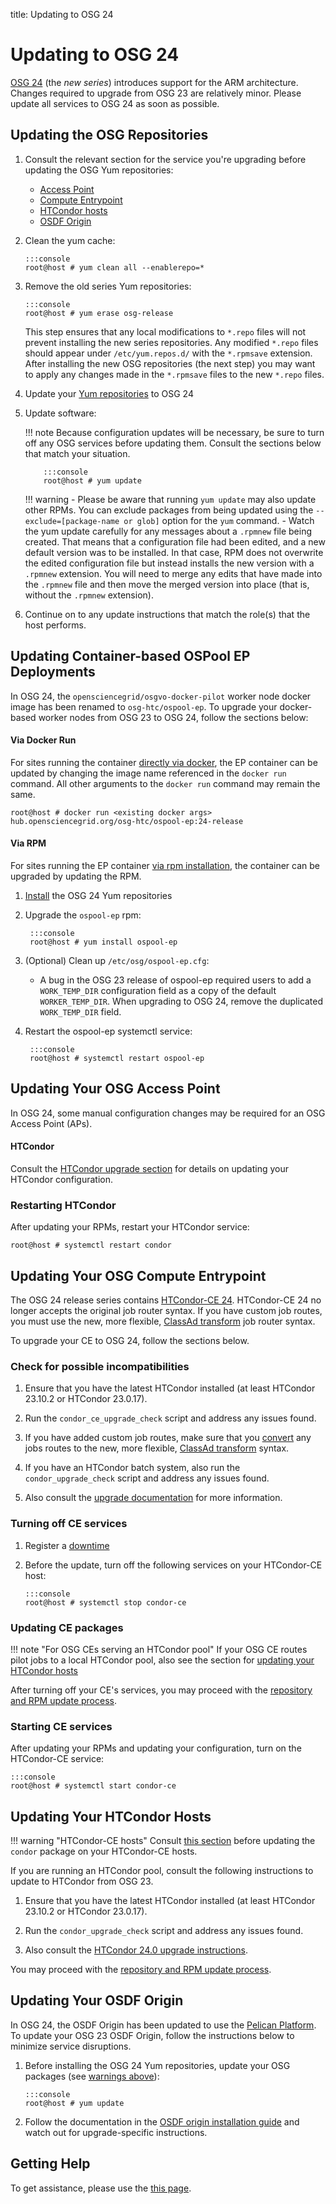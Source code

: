 title: Updating to OSG 24

Updating to OSG 24
==================

[OSG 24](release_series.md#series-overviews) (the *new series*) introduces support for the ARM architecture. Changes
required to upgrade from OSG 23 are relatively minor.
Please update all services to OSG 24 as soon as possible.

Updating the OSG Repositories
-----------------------------

1.  Consult the relevant section for the service you're upgrading before updating the OSG Yum repositories:

    -   [Access Point](#updating-your-osg-access-point)
    -   [Compute Entrypoint](#updating-your-osg-compute-entrypoint)
    -   [HTCondor hosts](#updating-your-htcondor-hosts)
    -   [OSDF Origin](#updating-your-osdf-origin)

1.  Clean the yum cache:

        :::console
        root@host # yum clean all --enablerepo=*

1.  Remove the old series Yum repositories:

        :::console
        root@host # yum erase osg-release

    This step ensures that any local modifications to `*.repo` files will not prevent installing the new series repositories.
    Any modified `*.repo` files should appear under `/etc/yum.repos.d/` with the `*.rpmsave` extension.
    After installing the new OSG repositories (the next step) you may want to apply any changes made in the `*.rpmsave`
    files to the new `*.repo` files.

1.  Update your [Yum repositories](../common/yum.md#install-the-osg-repositories) to OSG 24

1.  Update software:

    !!! note
        Because configuration updates will be necessary, be sure to turn off any OSG services
        before updating them. Consult the sections below that match your situation.

            :::console
            root@host # yum update

    !!! warning
        -   Please be aware that running `yum update` may also update other RPMs.
            You can exclude packages from being updated using the `--exclude=[package-name or glob]` option for the
            `yum` command.
        -   Watch the yum update carefully for any messages about a `.rpmnew` file being created.
            That means that a configuration file had been edited, and a new default version was to be installed.
            In that case, RPM does not overwrite the edited configuration file but instead installs the new version with
            a `.rpmnew` extension.
            You will need to merge any edits that have made into the `.rpmnew` file and then move the merged version
            into place (that is, without the `.rpmnew` extension).

1.  Continue on to any update instructions that match the role(s) that the host performs.

Updating Container-based OSPool EP Deployments
-----------------------------

In OSG 24, the `opensciencegrid/osgvo-docker-pilot` worker node docker image has been renamed to `osg-htc/ospool-ep`.
To upgrade your docker-based worker nodes from OSG 23 to OSG 24, follow the sections below:

#### Via Docker Run ####

For sites running the container [directly via docker](../resource-sharing/os-backfill-containers.md#running-the-container-with-docker),
the EP container can be updated by changing the image name referenced in the `docker run` command. All other arguments to the 
`docker run` command may remain the same. 

```console
root@host # docker run <existing docker args> hub.opensciencegrid.org/osg-htc/ospool-ep:24-release
```

#### Via RPM ####

For sites running the EP container [via rpm installation](../resource-sharing/os-backfill-containers.md#running-the-container-via-rpm),
the container can be upgraded by updating the RPM.

1. [Install](../common/yum.md#install-the-osg-repositories) the OSG 24 Yum repositories

1. Upgrade the `ospool-ep` rpm:

        :::console
        root@host # yum install ospool-ep

1. (Optional) Clean up `/etc/osg/ospool-ep.cfg`:
    - A bug in the OSG 23 release of ospool-ep required users to add a `WORK_TEMP_DIR` configuration field as a copy of the default `WORKER_TEMP_DIR`.
    When upgrading to OSG 24, remove the duplicated `WORK_TEMP_DIR` field.

1. Restart the ospool-ep systemctl service:

        :::console
        root@host # systemctl restart ospool-ep

Updating Your OSG Access Point
------------------------------

In OSG 24, some manual configuration changes may be required for an OSG Access Point (APs).

#### HTCondor ####

Consult the [HTCondor upgrade section](#updating-your-htcondor-hosts) for details on updating your HTCondor configuration.

### Restarting HTCondor ###

After updating your RPMs, restart your HTCondor service:

```console
root@host # systemctl restart condor
```

Updating Your OSG Compute Entrypoint
------------------------------------

The OSG 24 release series contains [HTCondor-CE 24](https://htcondor.github.io/htcondor-ce/v24/releases/).
HTCondor-CE 24 no longer accepts the original job router syntax.
If you have custom job routes, you must use the new, more flexible,
[ClassAd transform](https://htcondor.com/htcondor-ce/v24/configuration/job-router-overview/#classad-transforms)
job router syntax.

To upgrade your CE to OSG 24, follow the sections below.

### Check for possible incompatibilities ###

1.  Ensure that you have the latest HTCondor installed (at least HTCondor 23.10.2 or HTCondor 23.0.17).

1.  Run the `condor_ce_upgrade_check` script and address any issues found.

1.  If you have added custom job routes, make sure that you
    [convert](https://htcondor.com/htcondor-ce/v23/configuration/job-router-overview/#converting-to-classad-transforms)
    any jobs routes to the new, more flexible,
    [ClassAd transform](https://htcondor.com/htcondor-ce/v24/configuration/job-router-overview/#classad-transforms)
    syntax.

1.  If you have an HTCondor batch system, also run the `condor_upgrade_check` script and address any issues found.

1.  Also consult the [upgrade documentation](https://htcondor.github.io/htcondor-ce/v24/releases/#updating-to-htcondor-ce-24)
    for more information.

### Turning off CE services ###

1.  Register a [downtime](../common/registration.md#registering-resource-downtimes)

1.  Before the update, turn off the following services on your HTCondor-CE host:

        :::console
        root@host # systemctl stop condor-ce

### Updating CE packages ###

!!! note "For OSG CEs serving an HTCondor pool"
    If your OSG CE routes pilot jobs to a local HTCondor pool, also
    see the section for [updating your HTCondor hosts](#updating-your-htcondor-hosts)

After turning off your CE's services, you may proceed with the [repository and RPM update process](#updating-the-osg-repositories).

### Starting CE services ###

After updating your RPMs and updating your configuration, turn on the HTCondor-CE service:

    :::console
    root@host # systemctl start condor-ce

Updating Your HTCondor Hosts
----------------------------

!!! warning "HTCondor-CE hosts"
    Consult [this section](#updating-your-osg-compute-entrypoint) before updating the `condor` package on your
    HTCondor-CE hosts.

If you are running an HTCondor pool, consult the following instructions to update to HTCondor from OSG 23.

1.  Ensure that you have the latest HTCondor installed (at least HTCondor 23.10.2 or HTCondor 23.0.17).

1.  Run the `condor_upgrade_check` script and address any issues found.

1.  Also consult the [HTCondor 24.0 upgrade instructions](https://htcondor.readthedocs.io/en/24.0/version-history/upgrading-from-23-0-to-24-0-versions.html).

You may proceed with the [repository and RPM update process](#updating-the-osg-repositories).


Updating Your OSDF Origin
-------------------------

In OSG 24, the OSDF Origin has been updated to use the [Pelican Platform](https://pelicanplatform.org/).
To update your OSG 23 OSDF Origin, follow the instructions below to minimize service disruptions.

1.  Before installing the OSG 24 Yum repositories,
    update your OSG packages (see [warnings above](#updating-the-osg-repositories)):

        :::console
        root@host # yum update

1.  Follow the documentation in the [OSDF origin installation guide](../data/osdf/install-origin-rpm.md) and watch out
    for upgrade-specific instructions.


Getting Help
------------

To get assistance, please use the [this page](../common/help.md).
